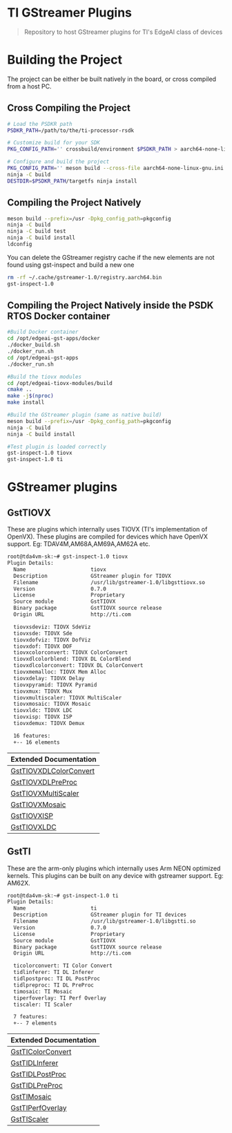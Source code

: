 # TI GStreamer Plugins
> Repository to host GStreamer plugins for TI's EdgeAI class of devices

# Building the Project

The project can be either be built natively in the board, or cross compiled from a host PC.

## Cross Compiling the Project

```bash
# Load the PSDKR path
PSDKR_PATH=/path/to/the/ti-processor-rsdk

# Customize build for your SDK
PKG_CONFIG_PATH='' crossbuild/environment $PSDKR_PATH > aarch64-none-linux-gnu.ini

# Configure and build the project
PKG_CONFIG_PATH='' meson build --cross-file aarch64-none-linux-gnu.ini --cross-file crossbuild/crosscompile.ini
ninja -C build
DESTDIR=$PSDKR_PATH/targetfs ninja install
```

## Compiling the Project Natively

```bash
meson build --prefix=/usr -Dpkg_config_path=pkgconfig
ninja -C build
ninja -C build test
ninja -C build install
ldconfig
```
You can delete the GStreamer registry cache if the new elements are not found
using gst-inspect and build a new one

```bash
rm -rf ~/.cache/gstreamer-1.0/registry.aarch64.bin
gst-inspect-1.0
```

## Compiling the Project Natively inside the PSDK RTOS Docker container
```bash
#Build Docker container
cd /opt/edgeai-gst-apps/docker
./docker_build.sh
./docker_run.sh
cd /opt/edgeai-gst-apps
./docker_run.sh

#Build the tiovx modules
cd /opt/edgeai-tiovx-modules/build
cmake ..
make -j$(nproc)
make install

#Build the GStreamer plugin (same as native build)
meson build --prefix=/usr -Dpkg_config_path=pkgconfig
ninja -C build
ninja -C build install

#Test plugin is loaded correctly
gst-inspect-1.0 tiovx
gst-inspect-1.0 ti
```

# GStreamer plugins
## GstTIOVX

These are plugins which internally uses TIOVX (TI's implementation of OpenVX).
These plugins are compiled for devices which have OpenVX support.
Eg: TDAV4M,AM68A,AM69A,AM62A etc.

```bash
root@tda4vm-sk:~# gst-inspect-1.0 tiovx
Plugin Details:
  Name                     tiovx
  Description              GStreamer plugin for TIOVX
  Filename                 /usr/lib/gstreamer-1.0/libgsttiovx.so
  Version                  0.7.0
  License                  Proprietary
  Source module            GstTIOVX
  Binary package           GstTIOVX source release
  Origin URL               http://ti.com

  tiovxsdeviz: TIOVX SdeViz
  tiovxsde: TIOVX Sde
  tiovxdofviz: TIOVX DofViz
  tiovxdof: TIOVX DOF
  tiovxcolorconvert: TIOVX ColorConvert
  tiovxdlcolorblend: TIOVX DL ColorBlend
  tiovxdlcolorconvert: TIOVX DL ColorConvert
  tiovxmemalloc: TIOVX Mem Alloc
  tiovxdelay: TIOVX Delay
  tiovxpyramid: TIOVX Pyramid
  tiovxmux: TIOVX Mux
  tiovxmultiscaler: TIOVX MultiScaler
  tiovxmosaic: TIOVX Mosaic
  tiovxldc: TIOVX LDC
  tiovxisp: TIOVX ISP
  tiovxdemux: TIOVX Demux

  16 features:
  +-- 16 elements
```

| Extended Documentation |
| -----------   |
| [GstTIOVXDLColorConvert](https://github.com/TexasInstruments/edgeai-gst-plugins/wiki/tiovxdlcolorconvert)   |
| [GstTIOVXDLPreProc](https://github.com/TexasInstruments/edgeai-gst-plugins/wiki/tiovxdlpreproc)   |
| [GstTIOVXMultiScaler](https://github.com/TexasInstruments/edgeai-gst-plugins/wiki/tiovxmultiscaler)   |
| [GstTIOVXMosaic](https://github.com/TexasInstruments/edgeai-gst-plugins/wiki/tiovxmosaic)   |
| [GstTIOVXISP](https://github.com/TexasInstruments/edgeai-gst-plugins/wiki/tiovxisp)   |
| [GstTIOVXLDC](https://github.com/TexasInstruments/edgeai-gst-plugins/wiki/tiovxldc)   |

## GstTI

These are the arm-only plugins which internally uses Arm NEON optimized kernels.
This plugins can be built on any device with gstreamer support. Eg: AM62X.

```bash
root@tda4vm-sk:~# gst-inspect-1.0 ti
Plugin Details:
  Name                     ti
  Description              GStreamer plugin for TI devices
  Filename                 /usr/lib/gstreamer-1.0/libgstti.so
  Version                  0.7.0
  License                  Proprietary
  Source module            GstTIOVX
  Binary package           GstTIOVX source release
  Origin URL               http://ti.com

  ticolorconvert: TI Color Convert
  tidlinferer: TI DL Inferer
  tidlpostproc: TI DL PostProc
  tidlpreproc: TI DL PreProc
  timosaic: TI Mosaic
  tiperfoverlay: TI Perf Overlay
  tiscaler: TI Scaler

  7 features:
  +-- 7 elements
```

| Extended Documentation |
| -----------   |
| [GstTIColorConvert](https://github.com/TexasInstruments/edgeai-gst-plugins/wiki/ticolorconvert)   |
| [GstTIDLInferer](https://github.com/TexasInstruments/edgeai-gst-plugins/wiki/tidlinferer)   |
| [GstTIDLPostProc](https://github.com/TexasInstruments/edgeai-gst-plugins/wiki/tidlpostproc)   |
| [GstTIDLPreProc](https://github.com/TexasInstruments/edgeai-gst-plugins/wiki/tidlpreproc)   |
| [GstTIMosaic](https://github.com/TexasInstruments/edgeai-gst-plugins/wiki/timosaic)   |
| [GstTIPerfOverlay](https://github.com/TexasInstruments/edgeai-gst-plugins/wiki/tiperfoverlay)   |
| [GstTIScaler](https://github.com/TexasInstruments/edgeai-gst-plugins/wiki/tiscaler)   |